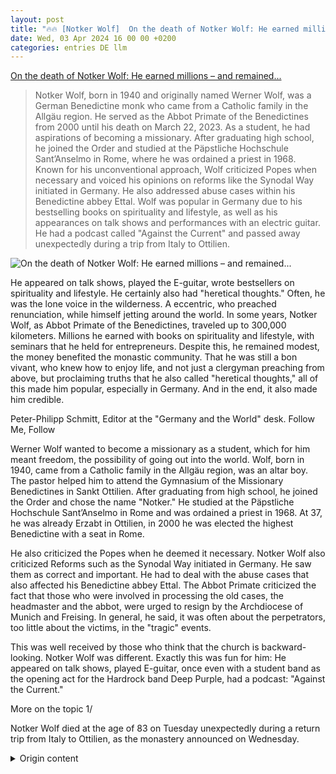 ```yaml
---
layout: post
title: "🔥🔥 [Notker Wolf]  On the death of Notker Wolf: He earned millions – and remained..."
date: Wed, 03 Apr 2024 16 00 00 +0200
categories: entries DE llm
---
```

[ On the death of Notker Wolf: He earned millions – and remained...](https://www.faz.net/aktuell/gesellschaft/menschen/notker-wolf-war-moench-und-lebemann-er-verdiente-millionen-und-blieb-bescheiden-19630919.html)

> Notker Wolf, born in 1940 and originally named Werner Wolf, was a German Benedictine monk who came from a Catholic family in the Allgäu region. He served as the Abbot Primate of the Benedictines from 2000 until his death on March 22, 2023. As a student, he had aspirations of becoming a missionary. After graduating high school, he joined the Order and studied at the Päpstliche Hochschule Sant’Anselmo in Rome, where he was ordained a priest in 1968. Known for his unconventional approach, Wolf criticized Popes when necessary and voiced his opinions on reforms like the Synodal Way initiated in Germany. He also addressed abuse cases within his Benedictine abbey Ettal. Wolf was popular in Germany due to his bestselling books on spirituality and lifestyle, as well as his appearances on talk shows and performances with an electric guitar. He had a podcast called "Against the Current" and passed away unexpectedly during a trip from Italy to Ottilien.

![ On the death of Notker Wolf: He earned millions – and remained...](https://media0.faz.net/ppmedia/aktuell/politik/2698386466/1.9630918/facebook_teaser/notker-wolf-im-dezember-2013.jpg)

 He appeared on talk shows, played the E-guitar, wrote bestsellers on spirituality and lifestyle. He certainly also had "heretical thoughts." Often, he was the lone voice in the wilderness. A eccentric, who preached renunciation, while himself jetting around the world. In some years, Notker Wolf, as Abbot Primate of the Benedictines, traveled up to 300,000 kilometers. Millions he earned with books on spirituality and lifestyle, with seminars that he held for entrepreneurs. Despite this, he remained modest, the money benefited the monastic community. That he was still a bon vivant, who knew how to enjoy life, and not just a clergyman preaching from above, but proclaiming truths that he also called "heretical thoughts," all of this made him popular, especially in Germany. And in the end, it also made him credible.

Peter-Philipp Schmitt, Editor at the "Germany and the World" desk. Follow Me, Follow

Werner Wolf wanted to become a missionary as a student, which for him meant freedom, the possibility of going out into the world. Wolf, born in 1940, came from a Catholic family in the Allgäu region, was an altar boy. The pastor helped him to attend the Gymnasium of the Missionary Benedictines in Sankt Ottilien. After graduating from high school, he joined the Order and chose the name "Notker." He studied at the Päpstliche Hochschule Sant’Anselmo in Rome and was ordained a priest in 1968. At 37, he was already Erzabt in Ottilien, in 2000 he was elected the highest Benedictine with a seat in Rome.

He also criticized the Popes when he deemed it necessary. Notker Wolf also criticized Reforms such as the Synodal Way initiated in Germany. He saw them as correct and important. He had to deal with the abuse cases that also affected his Benedictine abbey Ettal. The Abbot Primate criticized the fact that those who were involved in processing the old cases, the headmaster and the abbot, were urged to resign by the Archdiocese of Munich and Freising. In general, he said, it was often about the perpetrators, too little about the victims, in the "tragic" events.

This was well received by those who think that the church is backward-looking. Notker Wolf was different. Exactly this was fun for him: He appeared on talk shows, played E-guitar, once even with a student band as the opening act for the Hardrock band Deep Purple, had a podcast: "Against the Current."

More on the topic 1/

Notker Wolf died at the age of 83 on Tuesday unexpectedly during a return trip from Italy to Ottilien, as the monastery announced on Wednesday.

<details>
  <summary>Origin content</summary>
  ---
layout: post
title: "🔥🔥 [Notker Wolf] Zum Tod von Notker Wolf: Er verdiente Millionen – und blieb ..."
date: Wed, 03 Apr 2024 16:00:00 +0200
categories: entries DE
---
[Zum Tod von Notker Wolf: Er verdiente Millionen – und blieb ...](https://www.faz.net/aktuell/gesellschaft/menschen/notker-wolf-war-moench-und-lebemann-er-verdiente-millionen-und-blieb-bescheiden-19630919.html)

![Zum Tod von Notker Wolf: Er verdiente Millionen – und blieb ...](https://media0.faz.net/ppmedia/aktuell/politik/2698386466/1.9630918/facebook_teaser/notker-wolf-im-dezember-2013.jpg)

Er ging in Talkshows, spielte E-Gitarre, schrieb Bestseller über Spiritualität und Lebensführung. Und er hatte durchaus auch „ketzerische...

Er ging in Talkshows, spielte E-Gitarre, schrieb Bestseller über Spiritualität und Lebensführung. Und er hatte durchaus auch „ketzerische Gedanken“. Jetzt ist der beliebte Benediktinerpater Notker Wolf gestorben.

Oft war er der einsame Rufer in der Wüste. Ein Spinner, der Verzicht predigte, selbst aber um die Welt jettete. Gut 300.000 Kilometer waren es in manchen Jahren, die Notker Wolf als Abtprimas der Benediktiner zurücklegte. Millionen verdiente er mit Büchern über Spiritualität und Lebensführung, mit Seminaren, die er vor Unternehmern hielt. Dabei blieb er be­scheiden, das Geld kam der Klostergemeinschaft zugute. Dass er dennoch auch Lebemann war, er das Leben zu genießen wusste, und nicht nur ein Geistlicher, der von oben herab predigte, sondern Wahrheiten verkündete, die er auch „ketzerische ­Ge­danken“ nannte, all das machte ihn vor allem in Deutschland populär. Und am Ende auch glaubwürdig.

Peter-Philipp Schmitt Redakteur im Ressort „Deutschland und die Welt“. Folgen Ich folge

Werner Wolf wollte schon als Schüler Missionar werden, was für ihn Freiheit bedeutete, die Möglichkeit, hinaus in die Welt zu ziehen. Wolf, Jahrgang 1940, stammte aus einer katholischen Allgäuer Familie, war Messdiener. Der Pfarrer half ihm, dass er ans Gymnasium der Missionsbenediktiner in Sankt Ottilien gehen konnte. Nach dem Abitur trat er in den Orden ein und wählte den Namen „Notker“. Er studierte an der Päpst­lichen Hochschule Sant’Anselmo in Rom und wurde 1968 zum Priester ­geweiht. Mit 37 Jahren war er schon Erzabt in Ottilien, 2000 wurde er zum obersten Benediktiner gewählt, mit Sitz in Rom.

Er übte mitunter auch an den Päpsten Kritik

Kritik übte Notker Wolf mitunter auch an den Päpsten, wenn sie ihm ­nötig ­ erschien. Reformen wie etwa den in Deutschland eingeschlagenen Synodalen Weg sah er als richtig und wichtig an. Mit den Missbrauchs­fällen, die auch „seine“ Benediktinerabtei Ettal betrafen, musste sich der Abtprimas ebenfalls aus­ein­ander­setzen. Er kritisierte, dass ausgerechnet die beiden, Schulleiter und Abt, die die alten Fälle aufarbeiteten, vom Erzbistum München und Freising zum Rücktritt gedrängt wurden. Überhaupt gehe es bei den „tragischen“ Vorgängen zu oft um die Täter, zu wenig um die Opfer.

Das kam gut an bei jenen, denen die Kirche rückwärtsgewandt scheint. Notker Wolf war anders. Genau das machte ihm Spaß: Er ging zu Talkshows, spielte E-Gitarre, einmal sogar mit einer Schülerband als Vorgruppe der Hardrock-Band Deep Purple, hatte einen Podcast: „Gegen den Strom“.

Mehr zum Thema 1/

Am Dienstag starb Notker Wolf im Alter von 83 Jahren überraschend auf einer Rückreise von Italien nach Ottilien, wie das Kloster am Mittwoch bekanntgab.


</details>
